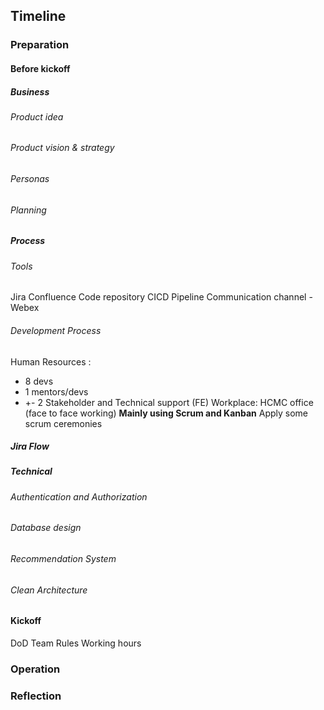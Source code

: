 ## Timeline
### Preparation

#### Before kickoff
##### Business
###### Product idea
###### Product vision & strategy
###### Personas
###### Planning

##### Process
###### Tools
Jira
Confluence
Code repository
CICD Pipeline 
Communication channel - Webex

###### Development Process
Human Resources : 
- 8 devs
- 1 mentors/devs
- +- 2 Stakeholder and Technical support (FE)
Workplace: HCMC office (face to face working)
**Mainly using Scrum and Kanban**
Apply some scrum ceremonies

##### Jira Flow
##### Technical
###### Authentication and Authorization

###### Database design

###### Recommendation System

###### Clean Architecture

#### Kickoff
DoD
Team Rules
Working hours

### Operation

### Reflection
